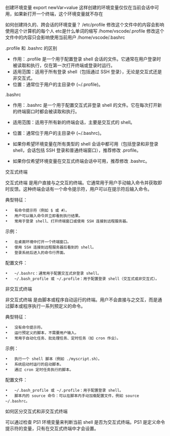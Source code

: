 创建环境变量
export newVar=value 这样创建的环境变量仅仅在当前会话中可用，如果新打开一个终端，这个环境变量就不存在

如何创建持久的、跨会话的环境变量？
/etc/profile    修改这个文件中的内容会影响使用这个计算机的每个人 etc是什么单词的缩写
/home/vscode/.profile       修改这个文件中的内容只会影响使用当前用户
/home/vscode/.bashrc

.profile 和 .bashrc 的区别
- 作用：.profile 是一个用于配置登录 shell 会话的文件。它通常在用户登录时被读取和执行，仅在第一次打开终端或登录时运行。
- 适用范围：适用于所有登录 shell（包括通过 SSH 登录），无论是交互式还是非交互式。
- 位置：通常位于用户的主目录中 (~/.profile)。


.bashrc
- 作用：.bashrc 是一个用于配置交互式非登录 shell 的文件。它在每次打开新的终端窗口时都会被读取和执行。
- 适用范围：适用于所有新的终端会话，主要是交互式的 shell。
- 位置：通常位于用户的主目录中 (~/.bashrc)。

- 如果你希望环境变量在所有类型的 shell 会话中都可用（包括登录和非登录 shell，会话包括 SSH 登录和普通终端窗口），推荐修改 .profile。
- 如果你仅希望环境变量在交互式终端会话中可用，推荐修改 .bashrc。

交互式终端

交互式终端 是用户直接与之交互的终端。它通常用于用户手动输入命令并获取即时反馈。这种终端会话有一个命令提示符，用户可以在提示符后输入命令。

典型特征：

	•	有命令提示符（例如 $ 或 #）。
	•	用户可以输入命令并立即看到执行结果。
	•	常用于登录 shell、打开终端窗口或使用 SSH 连接到远程服务器。

示例：

	•	在桌面环境中打开一个终端窗口。
	•	使用 SSH 连接到远程服务器后看到的 shell。
	•	登录系统后进入的命令行界面。

配置文件：

	•	~/.bashrc：通常用于配置交互式非登录 shell。
	•	~/.bash_profile 或 ~/.profile：用于配置登录 shell（交互式或非交互式）。

非交互式终端

非交互式终端 是由脚本或程序自动运行的终端。用户不会直接与之交互，而是通过脚本或程序执行一系列预定义的命令。

典型特征：

	•	没有命令提示符。
	•	运行预定义的脚本，不需要用户输入。
	•	常用于自动化任务、批处理任务、定时任务（如 cron 作业）。

示例：

	•	执行一个 shell 脚本（例如 ./myscript.sh）。
	•	系统启动时运行的启动脚本。
	•	通过 cron 定时任务执行的脚本。

配置文件：

	•	~/.bash_profile 或 ~/.profile：用于配置登录 shell。
	•	脚本内的 source 命令：可以在脚本内手动加载配置文件，例如 source ~/.bashrc。

如何区分交互式和非交互式终端

可以通过检查 PS1 环境变量来判断当前 shell 是否为交互式终端。PS1 是定义命令提示符的变量，只有在交互式终端中才会设置。